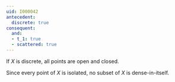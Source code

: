 ```yaml
---
uid: I000042
antecedent:
  discrete: true
consequent:
  and:
  - t_1: true
  - scattered: true
---
```

If $X$ is discrete, all points are open and closed.

Since every point of $X$ is isolated, no subset of $X$ is dense-in-itself.

